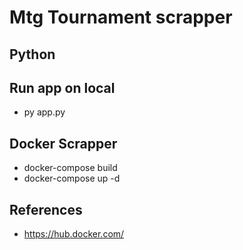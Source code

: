 # Mtg Tournament scrapper

## Python

## Run app on local

- py app.py

## Docker Scrapper

- docker-compose build
- docker-compose up -d

## References

- <https://hub.docker.com/>
